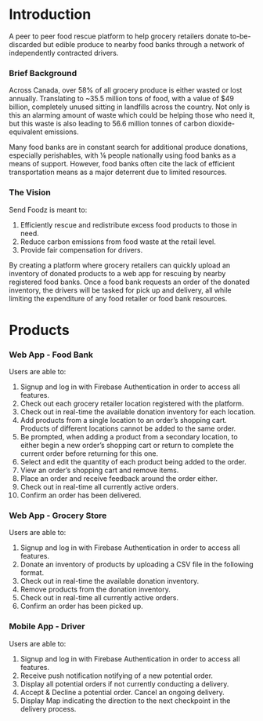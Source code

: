 # Introduction

A peer to peer food rescue platform to help grocery retailers donate to-be-discarded but edible produce to nearby food banks through a network of independently contracted drivers. 

### Brief Background
Across Canada, over 58% of all grocery produce is either wasted or lost annually. Translating to ~35.5 million tons of food, with a value of $49 billion, completely unused sitting in landfills across the country. Not only is this an alarming amount of waste which could be helping those who need it, but this waste is also leading to 56.6 million tonnes of carbon dioxide-equivalent emissions.

Many food banks are in constant search for additional produce donations, especially perishables, with  ⅙ people nationally using food banks as a means of support. However, food banks often cite the lack of efficient transportation means as a major deterrent due to limited resources. 

### The Vision
Send Foodz is meant to:
1. Efficiently rescue and redistribute excess food products to those in need.
2. Reduce carbon emissions from food waste at the retail level.
3. Provide fair compensation for drivers.

By creating a platform where grocery retailers can quickly upload an inventory of donated products to a web app for rescuing by nearby registered food banks. Once a food bank requests an order of the donated inventory, the drivers will be tasked for pick up and delivery, all while limiting the expenditure of any food retailer or food bank resources. 

# Products
### Web App - Food Bank
Users are able to:
1. Signup and log in with Firebase Authentication in order to access all features.
2. Check out each grocery retailer location registered with the platform.
3. Check out in real-time the available donation inventory for each location.
4. Add products from a single location to an order’s shopping cart. Products of 
different locations cannot be added to the same order. 
5. Be prompted, when adding a product from a secondary location, to either begin a
new order’s shopping cart or return to complete the current order before returning for this one. 
6. Select and edit the quantity of each product being added to the order.
7. View an order’s shopping cart and remove items.
8. Place an order and receive feedback around the order either.
9. Check out in real-time all currently active orders.
10. Confirm an order has been delivered. 

### Web App - Grocery Store
Users are able to:
1. Signup and log in with Firebase Authentication in order to access all features.
2. Donate an inventory of products by uploading a CSV file in the following format.
3. Check out in real-time the available donation inventory.
4. Remove products from the donation inventory.
5. Check out in real-time all currently active orders.
6. Confirm an order has been picked up.

### Mobile  App - Driver
Users are able to:
1. Signup and log in with Firebase Authentication in order to access all features.
2. Receive push notification notifying of a new potential order.  
3. Display all potential orders if not currently conducting a delivery. 
4. Accept & Decline a potential order. Cancel an ongoing delivery.
5. Display Map indicating the direction to the next checkpoint in the delivery process.
